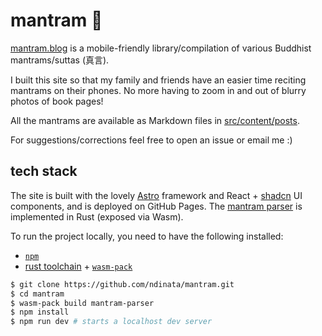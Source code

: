 # mantram 📿

[mantram.blog](https://mantram.blog/) is a mobile-friendly library/compilation of
various Buddhist mantrams/suttas (真言).

I built this site so that my family and friends have an easier time reciting mantrams
on their phones. No more having to zoom in and out of blurry photos of book pages!

All the mantrams are available as Markdown files in [src/content/posts](./src/content/posts/).

For suggestions/corrections feel free to open an issue or email me :)

## tech stack

The site is built with the lovely [Astro](https://astro.build) framework and
React + [shadcn](https://ui.shadcn.com) UI components, and is deployed on GitHub Pages.
The [mantram parser](./mantram-parser/) is implemented in Rust (exposed via Wasm).

To run the project locally, you need to have the following installed:

- [`npm`](https://docs.npmjs.com/downloading-and-installing-node-js-and-npm)
- [rust toolchain](https://www.rust-lang.org/tools/install) + [`wasm-pack`](https://rustwasm.github.io/wasm-pack/installer/)

```sh
$ git clone https://github.com/ndinata/mantram.git
$ cd mantram
$ wasm-pack build mantram-parser
$ npm install
$ npm run dev # starts a localhost dev server
```
